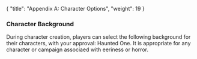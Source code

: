 {
  "title": "Appendix A: Character Options",
  "weight": 19
}

### Character Background

During character creation, players can select the following background for their characters, with your approval: Haunted One. It is appropriate for any character or campaign associaed with eeriness or horror.